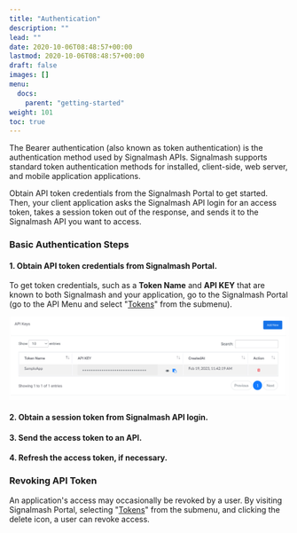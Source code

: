 ```yaml
---
title: "Authentication"
description: ""
lead: ""
date: 2020-10-06T08:48:57+00:00
lastmod: 2020-10-06T08:48:57+00:00
draft: false
images: []
menu:
  docs:
    parent: "getting-started"
weight: 101
toc: true
---
```

The Bearer authentication (also known as token authentication) is the authentication method used by Signalmash APIs. Signalmash supports standard token authentication methods for installed, client-side, web server, and mobile application applications.

Obtain API token credentials from the Signalmash Portal to get started. Then, your client application asks the Signalmash API login for an access token, takes a session token out of the response, and sends it to the Signalmash API you want to access.

### Basic Authentication Steps

#### 1. Obtain API token credentials from Signalmash Portal.

To get token credentials, such as a **Token Name** and **API KEY** that are known to both Signalmash and your application, go to the Signalmash Portal (go to the API Menu and select "[Tokens](https://portal.signalmash.com/#/api/tokens)" from the submenu).

![Signalmash Portal API tokens](api-keys.png)

#### 2. Obtain a session token from Signalmash API login.

#### 3. Send the access token to an API.

#### 4. Refresh the access token, if necessary.

### Revoking API Token

An application's access may occasionally be revoked by a user. By visiting Signalmash Portal, selecting "[Tokens](https://portal.signalmash.com/#/api/tokens)" from the submenu, and clicking the delete icon, a user can revoke access.
